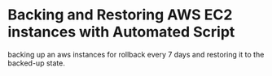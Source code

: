 # Backing and Restoring AWS EC2 instances with Automated Script
 backing up an aws instances for rollback every 7 days and restoring it to the backed-up state.
